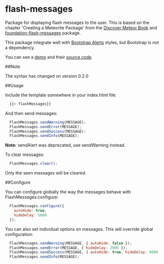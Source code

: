 flash-messages
==============

Package for displaying flash messages to the user. This is based on the chapter 'Creating a Meteorite Package' from the [Discover Meteor Book](http://www.discovermeteor.com/) and [foundation-flash-messages](https://github.com/datariot/foundation-flash-messages) package.

This package integrate well with [Bootstrap Alerts](http://twitter.github.io/bootstrap/components.html#alerts) styles, but Bootstrap is not a dependency.

You can see a [demo](http://flash-messages-demo.meteor.com/) and their [source code](https://github.com/camilosw/flash-messages-demo).

##Note

The syntax has changed on version 0.2.0

##Usage

Include the template somewhere in your index.html file:
```javascript
  {{> flashMessages}}
```
And then send messages:
```javascript
  FlashMessages.sendWarning(MESSAGE);
  FlashMessages.sendError(MESSAGE);
  FlashMessages.sendSuccess(MESSAGE);
  FlashMessages.sendInfo(MESSAGE);
```

**Note:** sendAlert was deprecated, use sendWarning instead.

To clear messages:
```javascript
  FlashMessages.clear();
```

Only the seen messages will be cleared.

##Configure

You can configure globally the way the messages behave with FlashMessages.configure:
```javascript
  FlashMessages.configure({
    autoHide: true,
    hideDelay: 5000
  });
```
You can also set individual options on messages. This will override global configuration:
```javascript
  FlashMessages.sendWarning(MESSAGE, { autoHide: false });
  FlashMessages.sendError(MESSAGE, { hideDelay: 2000 });
  FlashMessages.sendSuccess(MESSAGE, { autoHide: true, hideDelay: 8000 });
  FlashMessages.sendInfo(MESSAGE);
```
